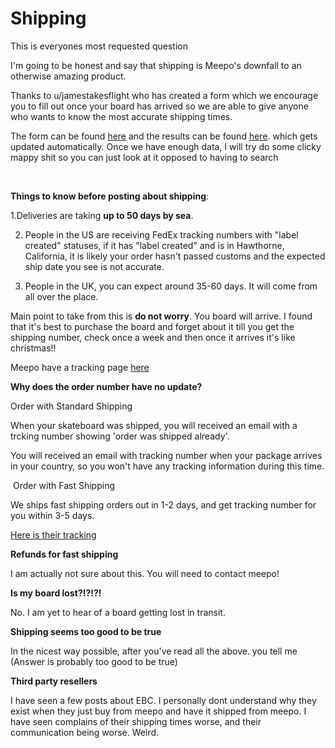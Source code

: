 # Shipping
This is everyones most requested question


I'm going to be honest and say that shipping is Meepo's downfall to an otherwise amazing product.

Thanks to u/jamestakesflight who has created a form which we encourage you to fill out once your board has arrived so we are able to give anyone who wants to know the most accurate shipping times.

The form can be found [here](https://forms.gle/jVfHhKx1J3iSBSox7) and the results can be found [here](https://docs.google.com/spreadsheets/d/1yXgaOHBZoZJtPVxP6klVuYW0VE8DWirPxzv3f8lYxYA). which gets updated automatically. Once we have enough data, I will try do some clicky mappy shit so you can just look at it opposed to having to search



&#x200B;

**Things to know before posting about shipping**:

1.Deliveries are taking **up to 50 days by sea**.

2. People in the US are receiving FedEx tracking numbers with "label created" statuses, if it has "label created" and is in Hawthorne, California, it is likely your order hasn't passed customs and the expected ship date you see is not accurate.

3. People in the UK, you can expect around 35-60 days. It will come from all over the place.

Main point to take from this is **do not worry**. You board will arrive. I found that it's best to purchase the board and forget about it till you get the shipping number, check once a week and then once it arrives it's like christmas!!

Meepo have a tracking page [here](https://www.meepoboard.com/apps/trackorder)

**Why does the order number have no update?**

Order with Standard Shipping 

When your skateboard was shipped, you will received an email with a trcking number showing 'order was shipped already'.

You will received an email with tracking number when your package arrives in your country, so you won't have any tracking information during this time.

 Order with Fast Shipping 

We ships fast shipping orders out in 1-2 days, and get tracking number for you within 3-5 days.

[Here is their tracking](https://www.meepoboard.com/pages/faqs)

**Refunds for fast shipping**

I am actually not sure about this. You will need to contact meepo!

**Is my board lost?!?!?!**

No. I am yet to hear of a board getting lost in transit. 

**Shipping seems too good to be true**

In the nicest way possible, after you've read all the above. you tell me (Answer is probably too good to be true)

**Third party resellers**

I have seen a few posts about EBC. I personally dont understand why they exist when they just buy from meepo and have it shipped from meepo. I have seen complains of their shipping times worse, and their communication being worse. Weird. 
